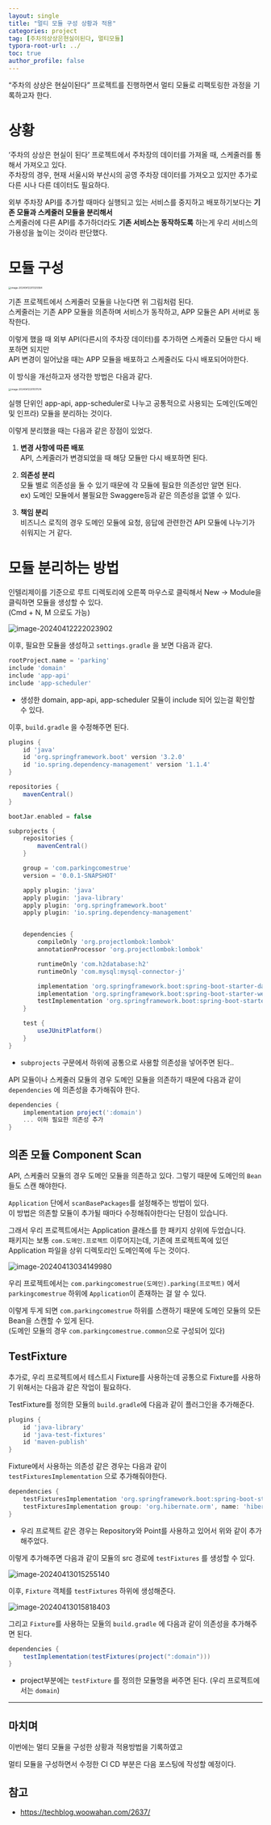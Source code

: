 ```yaml
---
layout: single
title: "멀티 모듈 구성 상황과 적용"
categories: project
tag: [주차의상상은현실이된다, 멀티모듈]
typora-root-url: ../
toc: true
author_profile: false
---
```


“주차의 상상은 현실이된다” 프로젝트를 진행하면서 멀티 모듈로 리팩토링한 과정을 기록하고자 한다.

# 상황

‘주차의 상상은 현실이 된다’ 프로젝트에서 주차장의 데이터를 가져올 때, 스케줄러를 통해서 가져오고 있다.  
주차장의 경우, 현재 서울시와 부산시의 공영 주차장 데이터를 가져오고 있지만 추가로 다른 시나 다른 데이터도 필요하다. 

외부 주차장 API를 추가할 때마다 실행되고 있는 서비스를 중지하고 배포하기보다는 **기존 모듈과 스케줄러 모듈을 분리해서**  
스케줄러에 다른 API를 추가하더라도 **기존 서비스는 동작하도록** 하는게 우리 서비스의 가용성을 높이는 것이라 판단했다.

# 모듈 구성

<img src="/images/2024-04-12/image-20240412201325584.png" alt="image-20240412201325584" style="zoom:33%;" />

기존 프로젝트에서 스케줄러 모듈을 나눈다면 위 그림처럼 된다.   
스케줄러는 기존 APP 모듈을 의존하며 서비스가 동작하고, APP 모듈은 API 서버로 동작한다. 

이렇게 했을 때 외부 API(다른시의 주차장 데이터)를 추가하면 스케줄러 모듈만 다시 배포하면 되지만  
API 변경이 일어났을 때는 APP 모듈을 배포하고 스케줄러도 다시 배포되어야한다.

이 방식을 개선하고자 생각한 방법은 다음과 같다.

<img src="/images/2024-04-12/image-20240412201517574.png" alt="image-20240412201517574" style="zoom:33%;" />

실행 단위인 app-api, app-scheduler로 나누고 공통적으로 사용되는 도메인(도메인 및 인프라) 모듈을 분리하는 것이다.

이렇게 분리했을 때는 다음과 같은 장점이 있었다.

1. **변경 사항에 따른 배포**  
   API, 스케줄러가 변경되었을 때 해당 모듈만 다시 배포하면 된다.

2. **의존성 분리**  
   모듈 별로 의존성을 둘 수 있기 때문에 각 모듈에 필요한 의존성만 알면 된다.  
   ex) 도메인 모듈에서 불필요한 Swaggere등과 같은 의존성을 없앨 수 있다.

3. **책임 분리**   
   비즈니스 로직의 경우 도메인 모듈에 요청, 응답에 관련한건 API 모듈에 나누기가 쉬워지는 거 같다.
   
   

# 모듈 분리하는 방법

인텔리제이를 기준으로 루트 디렉토리에 오른쪽 마우스로 클릭해서 New -> Module을 클릭하면 모듈을 생성할 수 있다.  
(Cmd + N, M 으로도 가능)

![image-20240412222023902](/images/2024-04-12/image-20240412222023902.png)

이후, 필요한 모듈을 생성하고 `settings.gradle` 을 보면 다음과 같다.
```groovy
rootProject.name = 'parking'
include 'domain'
include 'app-api'
include 'app-scheduler'
```

- 생성한 domain, app-api, app-scheduler 모듈이 include 되어 있는걸 확인할 수 있다.

이후, `build.gradle` 을 수정해주면 된다.

```groovy
plugins {
    id 'java'
    id 'org.springframework.boot' version '3.2.0'
    id 'io.spring.dependency-management' version '1.1.4'
}

repositories {
    mavenCentral()
}

bootJar.enabled = false

subprojects {
    repositories {
        mavenCentral()
    }

    group = 'com.parkingcomestrue'
    version = '0.0.1-SNAPSHOT'

    apply plugin: 'java'
    apply plugin: 'java-library'
    apply plugin: 'org.springframework.boot'
    apply plugin: 'io.spring.dependency-management'


    dependencies {
        compileOnly 'org.projectlombok:lombok'
        annotationProcessor 'org.projectlombok:lombok'

        runtimeOnly 'com.h2database:h2'
        runtimeOnly 'com.mysql:mysql-connector-j'

        implementation 'org.springframework.boot:spring-boot-starter-data-jpa'
        implementation 'org.springframework.boot:spring-boot-starter-web'
        testImplementation 'org.springframework.boot:spring-boot-starter-test'
    }

    test {
        useJUnitPlatform()
    }
}
```

- `subprojects` 구문에서 하위에 공통으로 사용할 의존성을 넣어주면 된다..

API 모듈이나 스케줄러 모듈의 경우 도메인 모듈을 의존하기 때문에 다음과 같이 `dependencies` 에 의존성을 추가해줘야 한다.
```groovy
dependencies {
    implementation project(':domain')
  	... 이하 필요한 의존성 추가
}
```



## 의존 모듈 Component Scan

API, 스케줄러 모듈의 경우 도메인 모듈을 의존하고 있다. 그렇기 때문에 도메인의 `Bean`들도 스캔 해야한다.

`Application` 단에서 `scanBasePackages`를 설정해주는 방법이 있다.   
이 방법은 의존할 모듈이 추가될 때마다 수정해줘야한다는 단점이 있습니다.

그래서 우리 프로젝트에서는 Application 클래스를 한 패키지 상위에 두었습니다.  
패키지는 보통 `com.도메인.프로젝트` 이루어지는데, 기존에 프로젝트쪽에 있던 Application 파일을 상위 디렉토리인 도메인쪽에 두는 것이다.

![image-20240413034149980](/images/2024-04-12-multi_module1/image-20240413034149980.png)

우리 프로젝트에서는 `com.parkingcomestrue(도메인).parking(프로젝트)` 에서 `parkingcomestrue` 하위에 `Application`이 존재하는 걸 알 수 있다.

이렇게 두게 되면 `com.parkingcomestrue` 하위를 스캔하기 때문에 도메인 모듈의 모든 Bean을 스캔할 수 있게 된다.  
(도메인 모듈의 경우 `com.parkingcomestrue.common`으로 구성되어 있다)



## TestFixture

추가로, 우리 프로젝트에서 테스트시 Fixture를 사용하는데 공통으로 Fixture를 사용하기 위해서는 다음과 같은 작업이 필요하다.

TestFixture를 정의한 모듈의 `build.gradle`에 다음과 같이 플러그인을 추가해준다.

```groovy
plugins {
    id 'java-library'
    id 'java-test-fixtures'
    id 'maven-publish'
}

```

Fixture에서 사용하는 의존성 같은 경우는 다음과 같이 `testFixturesImplementation` 으로 추가해줘야한다.

```groovy
dependencies {
    testFixturesImplementation 'org.springframework.boot:spring-boot-starter-data-jpa'
    testFixturesImplementation group: 'org.hibernate.orm', name: 'hibernate-spatial', version: '6.3.1.Final'
}
```

- 우리 프로젝트 같은 경우는 Repository와 Point를 사용하고 있어서 위와 같이 추가해주었다.

이렇게 추가해주면 다음과 같이 모듈의 src 경로에 `testFixtures` 를 생성할 수 있다.

![image-20240413015255140](/images/2024-04-12/image-20240413015255140.png)

이후, `Fixture` 객체를 `testFixtures` 하위에 생성해준다.

![image-20240413015818403](/images/2024-04-12/image-20240413015818403.png)

그리고 `Fixture`를 사용하는 모듈의 `build.gradle` 에 다음과 같이 의존성을 추가해주면 된다.

```groovy
dependencies {
    testImplementation(testFixtures(project(":domain")))
}
```

- project부분에는 `testFixture` 를 정의한 모듈명을 써주면 된다. (우리 프로젝트에서는 `domain`)

---

## 마치며

이번에는 멀티 모듈을 구성한 상황과 적용방법을 기록하였고

멀티 모듈을 구성하면서 수정한 CI CD 부분은 다음 포스팅에 작성할 예정이다.



## 참고

- https://techblog.woowahan.com/2637/
